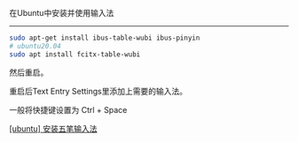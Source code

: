 
在Ubuntu中安装并使用输入法
_____________________________

```sh
sudo apt-get install ibus-table-wubi ibus-pinyin
# ubuntu20.04
sudo apt install fcitx-table-wubi
```

然后重启。

重启后Text Entry Settings里添加上需要的输入法。

一般将快捷键设置为 Ctrl + Space



[[ubuntu] 安装五笔输入法](https://blog.csdn.net/weixin_36210698/article/details/72874332)

